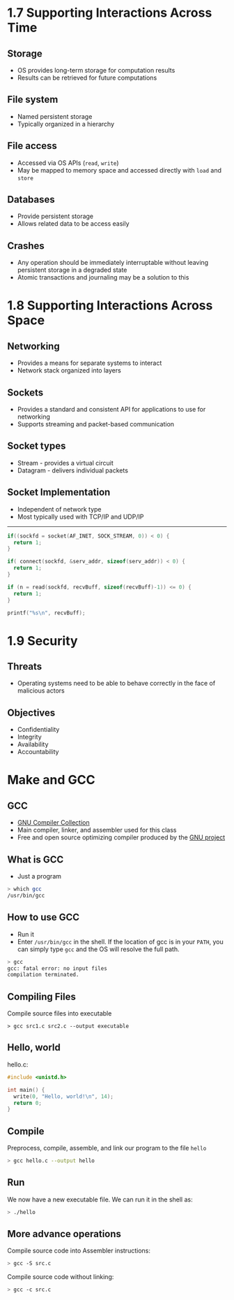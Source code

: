 1.7 Supporting Interactions Across Time
=======================================

Storage
-------

- OS provides long-term storage for computation results
- Results can be retrieved for future computations

File system
-----------

- Named persistent storage
- Typically organized in a hierarchy

File access
-----------

- Accessed via OS APIs (`read`, `write`)
- May be mapped to memory space and accessed directly with `load` and `store`

Databases
---------

- Provide persistent storage
- Allows related data to be access easily

Crashes
-------

- Any operation should be immediately interruptable without leaving persistent storage in a degraded state
- Atomic transactions and journaling may be a solution to this

1.8 Supporting Interactions Across Space
========================================

Networking
----------

- Provides a means for separate systems to interact
- Network stack organized into layers

Sockets
-------

- Provides a standard and consistent API for applications to use for networking
- Supports streaming and packet-based communication

Socket types
------------

- Stream - provides a virtual circuit
- Datagram - delivers individual packets

Socket Implementation
---------------------

- Independent of network type
- Most typically used with TCP/IP and UDP/IP

---

```c
if((sockfd = socket(AF_INET, SOCK_STREAM, 0)) < 0) {
  return 1;
}

if( connect(sockfd, &serv_addr, sizeof(serv_addr)) < 0) {
  return 1;
}

if (n = read(sockfd, recvBuff, sizeof(recvBuff)-1)) <= 0) {
  return 1;
}

printf("%s\n", recvBuff);
```

1.9 Security
============

Threats
-------

- Operating systems need to be able to behave correctly in the face of malicious actors

Objectives
----------

- Confidentiality
- Integrity
- Availability
- Accountability

Make and GCC
============

GCC
---

- [GNU Compiler Collection](https://en.wikipedia.org/wiki/GNU_Compiler_Collection)
- Main compiler, linker, and assembler used for this class
- Free and open source optimizing compiler produced by the [GNU project](https://en.wikipedia.org/wiki/GNU_Project)

What is GCC
-----------

- Just a program

```sh
> which gcc
/usr/bin/gcc
```

How to use GCC
--------------

- Run it
- Enter `/usr/bin/gcc` in the shell. If the location of gcc is in your `PATH`, you can simply type `gcc` and the OS will resolve the full path.

```sh
> gcc
gcc: fatal error: no input files
compilation terminated.
```

Compiling Files
---------------


Compile source files into executable

```
> gcc src1.c src2.c --output executable
```

Hello, world
------------

hello.c:

```c
#include <unistd.h>

int main() {
  write(0, "Hello, world!\n", 14);
  return 0;
}
```

Compile
-------

Preprocess, compile, assemble, and link our program to the file `hello`

```sh
> gcc hello.c --output hello
```

Run
---

We now have a new executable file. We can run it in the shell as:

```sh
> ./hello
```

More advance operations
-----------------------

Compile source code into Assembler instructions:

```sh
> gcc -S src.c
```

Compile source code without linking:

```sh
> gcc -c src.c
```
